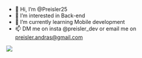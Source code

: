 - 👋 Hi, I’m @Preisler25
- 👀 I’m interested in Back-end
- 🌱 I’m currently learning Mobile development
- 📫 DM me on insta @preisler_dev or email me on preisler.andras@gmail.com

![](http://github-profile-summary-cards.vercel.app/api/cards/profile-details?username=Preisler25&theme=github_dark)
<!---
Preisler25/Preisler25 is a ✨ special ✨ repository because its `README.md` (this file) appears on your GitHub profile.
You can click the Preview link to take a look at your changes.
--->
